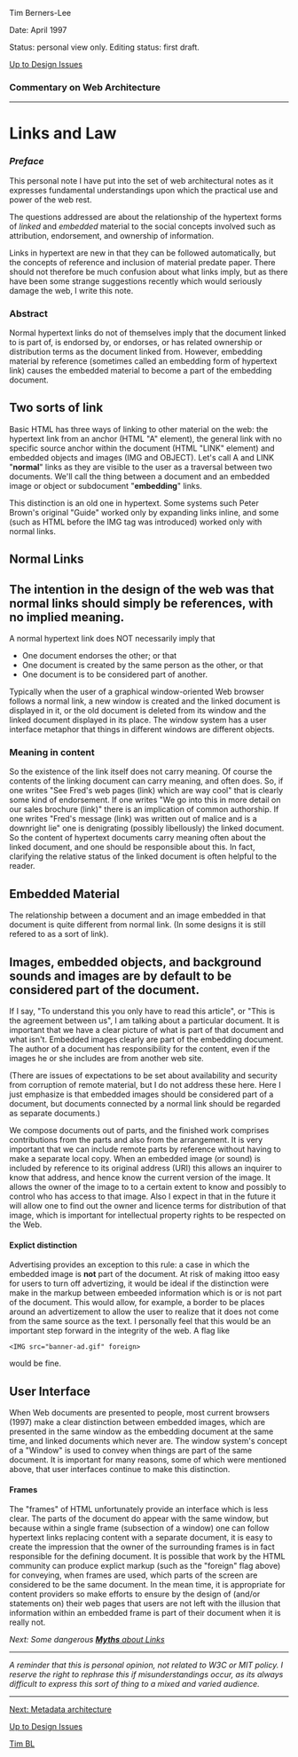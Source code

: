 Tim Berners-Lee

Date: April 1997

Status: personal view only. Editing status: first draft.

[Up to Design Issues](https://www.w3.org/DesignIssues/./)

###  Commentary on Web Architecture

* * *

#  Links and Law

###  _Preface_

This personal note I have put into the set of web architectural notes as it
expresses fundamental understandings upon which the practical use and power of
the web rest.

The questions addressed are about the relationship of the hypertext forms of
_linked_ and _embedded_ material to the social concepts involved such as
attribution, endorsement, and ownership of information.

Links in hypertext are new in that they can be followed automatically, but the
concepts of reference and inclusion of material predate paper. There should
not therefore be much confusion about what links imply, but as there have been
some strange suggestions recently which would seriously damage the web, I
write this note.

###  Abstract

Normal hypertext links do not of themselves imply that the document linked to
is part of, is endorsed by, or endorses, or has related ownership or
distribution terms as the document linked from. However, embedding material by
reference (sometimes called an embedding form of hypertext link) causes the
embedded material to become a part of the embedding document.

##  Two sorts of link

Basic HTML has three ways of linking to other material on the web: the
hypertext link from an anchor (HTML "A" element), the general link with no
specific source anchor within the document (HTML "LINK" element) and embedded
objects and images (IMG and OBJECT). Let's call A and LINK "**normal**" links
as they are visible to the user as a traversal between two documents. We'll
call the thing between a document and an embedded image or object or
subdocument "**embedding**" links.

This distinction is an old one in hypertext. Some systems such Peter Brown's
original "Guide" worked only by expanding links inline, and some (such as HTML
before the IMG tag was introduced) worked only with normal links.

##  Normal Links

**The intention in the design of the web was that normal links should simply be references, with no implied meaning.**  
---  
  
A normal hypertext link does NOT necessarily imply that

  * One document endorses the other; or that 
  * One document is created by the same person as the other, or that 
  * One document is to be considered part of another. 

Typically when the user of a graphical window-oriented Web browser follows a
normal link, a new window is created and the linked document is displayed in
it, or the old document is deleted from its window and the linked document
displayed in its place. The window system has a user interface metaphor that
things in different windows are different objects.

###  Meaning in content

So the existence of the link itself does not carry meaning. Of course the
contents of the linking document can carry meaning, and often does. So, if one
writes "See Fred's web pages (link) which are way cool" that is clearly some
kind of endorsement. If one writes "We go into this in more detail on our
sales brochure (link)" there is an implication of common authorship. If one
writes "Fred's message (link) was written out of malice and is a downright
lie" one is denigrating (possibly libellously) the linked document. So the
content of hypertext documents carry meaning often about the linked document,
and one should be responsible about this. In fact, clarifying the relative
status of the linked document is often helpful to the reader.

##  Embedded Material

The relationship between a document and an image embedded in that document is
quite different from normal link. (In some designs it is still refered to as a
sort of link).

**Images, embedded objects, and background sounds and images are by default to be considered part of the document.**  
---  
  
If I say, "To understand this you only have to read this article", or "This is
the agreement between us", I am talking about a particular document. It is
important that we have a clear picture of what is part of that document and
what isn't. Embedded images clearly are part of the embedding document. The
author of a document has responsibility for the content, even if the images he
or she includes are from another web site.

(There are issues of expectations to be set about availability and security
from corruption of remote material, but I do not address these here. Here I
just emphasize is that embedded images should be considered part of a
document, but documents connected by a normal link should be regarded as
separate documents.)

We compose documents out of parts, and the finished work comprises
contributions from the parts and also from the arrangement. It is very
important that we can include remote parts by reference without having to make
a separate local copy. When an embedded image (or sound) is included by
reference to its original address (URI) this allows an inquirer to know that
address, and hence know the current version of the image. It allows the owner
of the image to to a certain extent to know and possibly to control who has
access to that image. Also I expect in that in the future it will allow one to
find out the owner and licence terms for distribution of that image, which is
important for intellectual property rights to be respected on the Web.

####  Explict distinction

Advertising provides an exception to this rule: a case in which the embedded
image is **not** part of the document.  At risk of making ittoo easy for users
to turn  off advertizing, it would be ideal if the distinction were make in
the markup between embeeded information which is or is not part of the
document.  This would allow, for example, a border to be places around an
advertizement to allow the user to realize that it does not come from the same
source as the text.  I personally feel that this would be an important step
forward in the integrity  of the web. A flag like

    
    
    <IMG src="banner-ad.gif" foreign>
     
    

would be fine.

##  User Interface

When Web documents are presented to people, most current browsers (1997) make
a clear distinction between embedded images, which are presented in the same
window as the embedding document at the same time, and linked documents which
never are. The window system's concept of a "Window" is used to convey when
things are part of the same document. It is important for many reasons, some
of which were mentioned above, that user interfaces continue to make this
distinction.

####  Frames

The "frames" of HTML unfortunately provide an interface which is less clear.
The parts of the document do appear with the same window, but because within a
single frame (subsection of a window) one can follow hypertext links replacing
content with a separate document, it is easy to create the impression that the
owner of the surrounding frames is in fact responsible for the defining
document. It is possible that work by the HTML community can produce explict
markup (such as the "foreign" flag above) for conveying, when frames are used,
which parts of the screen are considered to be the same document. In the mean
time, it is appropriate for content providers so make efforts to ensure by the
design of (and/or statements on) their web pages that users are not left with
the illusion that information within an embedded frame is part of their
document when it is really not.

_Next: Some dangerous [**Myths** about Links](https://www.w3.org/DesignIssues/LinkMyths.html)_

* * *

_A reminder that this is personal opinion, not related to W3C or MIT policy. I
reserve the right to rephrase this if misunderstandings occur, as its always
difficult to express this sort of thing to a mixed and varied audience._

* * *

[Next:  Metadata architecture](https://www.w3.org/DesignIssues/Metadata.html)

[Up to Design Issues](https://www.w3.org/DesignIssues/Overview.html)

[Tim BL](https://www.w3.org/People/Berners-Lee)

